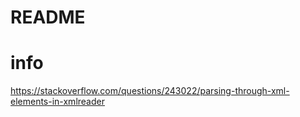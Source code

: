 # README #

# info #
https://stackoverflow.com/questions/243022/parsing-through-xml-elements-in-xmlreader